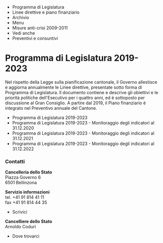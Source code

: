   * Programma di Legislatura
  * Linee direttive e piano finanziario
  * Archivio
  * Menu
  * Misure anti-crisi 2009-2011
  * Vedi anche
  * Preventivi e consuntivi

#  Programma di Legislatura 2019-2023

Nel rispetto della Legge sulla pianificazione cantonale, il Governo allestisce
e aggiorna annualmente le Linee direttive, presentate sotto forma di Programma
di Legislatura. Il documento contiene e descrive gli obiettivi e le priorità
politiche dell'Esecutivo per i quattro anni, ed è sottoposto per discussione
al Gran Consiglio. A partire dal 2019, il Piano finanziario è integrato nel
Preventivo annuale del Cantone.

  * Programma di Legislatura 2019-2023 
  * Programma di Legislatura 2019-2023 - Monitoraggio degli indicatori al 31.12.2020
  * Programma di Legislatura 2019-2023 - Monitoraggio degli indicatori al 31.12.2021
  * Programma di Legislatura 2019-2023 - Monitoraggio degli indicatori al 31.12.2022

###  Contatti

**Cancelleria dello Stato**  
Piazza Governo 6  
6501 Bellinzona

 **Servizio informazioni**  
tel. +41 91 814 41 11  
fax +41 91 814 44 35  

  * Scrivici

 **Cancelliere dello Stato**  
Arnoldo Coduri

  * Dove trovarci

